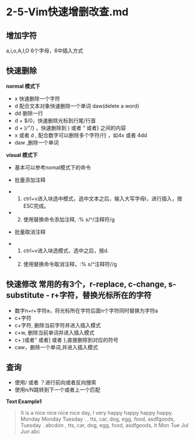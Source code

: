 # 2-5-Vim快速增删改查.md

## 增加字符
a,i,o,A,I,O 6个字母，6中插入方式

## 快速删除
**normal 模式下**
- x 快速删除一个字符
- d 配合文本对象快速删除一个单词 daw(delete a word)
- dd 删除一行
- d + $/0，快速删除光标到行尾/行首
- d + )/"/} ，快速删除到 ) 或者 “ 或者} 之间的内容
- x 或者 d , 配合数字可以删除多个字符/行 ，如4x 或者 4dd
- daw ,删除一个单词

**visual 模式下**
- 基本可以参考nomal模式下的命令
- 批量添加注释
- 1. ctrl+v进入块选中模式，选中文本之后，输入大写字母I，进行插入，按ESC完成。
- 2. 使用替换命令添加注释, :% s/^/注释符/g

- 批量取消注释
- 1. ctrl+v进入块选模式，选中之后，按d.
- 2. 使用替换命令取消注释，:% s/^注释符//g


## 快速修改 **常用的有3个，r-replace, c-change, s-substitute** - r+字符，替换光标所在的字符 
- 数字n+r+字符a，将光标所在字符后面n个字符同时替换为字符a
- c+字符
- c+字符, 删除当前字符并进入插入模式
- c+w, 删除当前单词并进入插入模式
- c+ )或者“ 或者] 或者 },直接删除到对应的符号
- caw，删除一个单词,并进入插入模式

## 查询
- 使用/ 或者 ？进行前向或者反向搜索
- 使用n/N跳转到下一个或者上一个匹配

**Text Example1**
> It is a nice nice nice nice day, I very happy happy happy  happy.
Monday 
Monday 
Tuesday 
.
 , tts, car, dog, egg, food,   asdfgoods,
Tuesday 
.
abcdon , tts, car, dog, egg, food,   asdfgoods,
It 
Mon
Tue
Jul
Jun
abc
